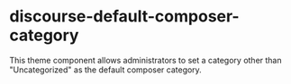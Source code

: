 # discourse-default-composer-category

This theme component allows administrators to set a category other than "Uncategorized" as the default composer category.
